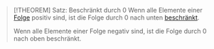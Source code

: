 > [!THEOREM] Satz: Beschränkt durch $0$
> Wenn alle Elemente einer [Folge](../Folge.md) positiv sind, ist die Folge durch $0$ nach unten [beschränkt](Beschränktheit%20reeller%20Folgen.md).
> 
> Wenn alle Elemente einer Folge negativ sind, ist die Folge durch $0$ nach oben beschränkt.